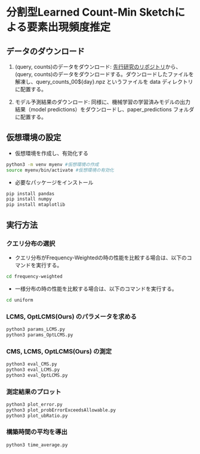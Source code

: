 # 分割型Learned Count-Min Sketchによる要素出現頻度推定

## データのダウンロード
1. (query, counts)のデータをダウンロード: [先行研究のリポジトリ](https://github.com/chenyuhsu/learnedsketch?tab=readme-ov-file)から、(query, counts)のデータをダウンロードする。ダウンロードしたファイルを解凍し、query_counts_00${day}.npz というファイルを data ディレクトリに配置する。

2. モデル予測結果のダウンロード: 同様に、機械学習の学習済みモデルの出力結果（model predictions）をダウンロードし、paper_predictions フォルダに配置する。

## 仮想環境の設定
- 仮想環境を作成し、有効化する
```bash
python3 -m venv myenv #仮想環境の作成
source myenv/bin/activate #仮想環境の有効化
```

- 必要なパッケージをインストール
```bash
pip install pandas 
pip install numpy
pip install mtaplotlib
```

## 実行方法
### クエリ分布の選択
- クエリ分布がFrequency-Weightedの時の性能を比較する場合は、以下のコマンドを実行する。
```bash
cd frequency-weighted
```
- 一様分布の時の性能を比較する場合は、以下のコマンドを実行する。
```bash
cd uniform
```

### LCMS, OptLCMS(Ours) のパラメータを求める

```bash
python3 params_LCMS.py
python3 params_OptLCMS.py
```

### CMS, LCMS, OptLCMS(Ours) の測定
```bash
python3 eval_CMS.py
python3 eval_LCMS.py
python3 eval_OptLCMS.py
```

### 測定結果のプロット
```bash
python3 plot_error.py
python3 plot_probErrorExceedsAllowable.py
python3 plot_ubRatio.py
```

### 構築時間の平均を導出
```bash
python3 time_average.py
```